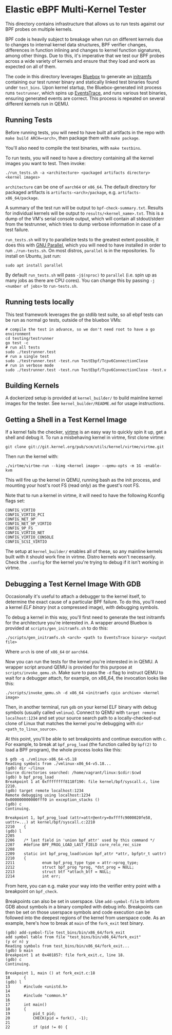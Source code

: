 # Elastic eBPF Multi-Kernel Tester

This directory contains infrastructure that allows us to run tests against our
BPF probes on multiple kernels.

BPF code is heavily subject to breakage when run on different kernels due to
changes to internal kernel data structures, BPF verifier changes, differences
in function inlining and changes to kernel function signatures, among other
things. Due to this, it's imperative that we test our BPF probes across a wide
variety of kernels and ensure that they load and work as expected on all of
them.

The code in this directory leverages
[Bluebox](https://github.com/florianl/bluebox) to generate an
[initramfs](https://www.kernel.org/doc/html/latest/filesystems/ramfs-rootfs-initramfs.html#what-is-initramfs)
containing our test runner binary and statically linked test binaries found
under `test_bins`. Upon kernel startup, the Bluebox-generated init process runs
`testrunner`, which spins up
[EventsTrace](https://github.com/elastic/ebpf/tree/main/non-GPL/EventsTrace),
and runs various test binaries, ensuring generated events are correct. This
process is repeated on several different kernels run in QEMU.

## Running Tests

Before running tests, you will need to have built all artifacts in the repo
with `make build ARCH=<arch>`, then package them with `make package`.

You'll also need to compile the test binaries, with `make testbins`.

To run tests, you will need to have a directory containing all the kernel
images you want to test. Then invoke:

```
./run_tests.sh -a <architecture> <packaged artifacts directory> <kernel images>
```

`architecture` can be one of `aarch64` or `x86_64`. The default directory for
packaged artifacts is `artifacts-<arch>/package`, e.g.
`artifacts-x86_64/package`.

A summary of the test run will be output to `bpf-check-summary.txt`. Results
for individual kernels will be output to `results/<kernel_name>.txt`. This is a
dump of the VM's serial console output, which will contain all stdout/stderr
from the testrunner, which tries to dump verbose information in case of a test
failure.

`run_tests.sh` will try to parallelize tests to the greatest extent possible,
it does this with [GNU Parallel](https://gnu.org/software/parallel/), which you
will need to have installed in order to run `./run-tests.sh`. On most distros,
`parallel` is in the repositories. To install on Ubuntu, just run:

```
sudo apt install parallel
```

By default `run_tests.sh` will pass `-j$(nproc)` to `parallel` (i.e. spin up as
many jobs as there are CPU cores). You can change this by passing
`-j <number of jobs>` to `run-tests.sh`.

## Running tests locally

This test framework leverages the go stdlib test suite, so all ebpf tests can
be run as normal go tests, outside of the bluebox VMs:

```
# compile the test in advance, so we don't need root to have a go environment
cd testing/testrunner
go test -c
# run all tests
sudo ./testrunner.test
# run a single test
sudo ./testrunner.test -test.run TestEbpf/Tcpv6ConnectionClose
# run in verbose mode 
sudo ./testrunner.test -test.run TestEbpf/Tcpv6ConnectionClose -test.v
```

## Building Kernels

A dockerized setup is provided at `kernel_builder/` to build mainline kernel
images for the tester. See `kernel_builder/README.md` for usage instructions.

## Getting a Shell in a Test Kernel Image

If a kernel fails the checker,
[virtme](https://git.kernel.org/pub/scm/utils/kernel/virtme/virtme.git) is an
easy way to quickly spin it up, get a shell and debug it. To run a misbehaving
kernel in virtme, first clone virtme:

```
git clone git://git.kernel.org/pub/scm/utils/kernel/virtme/virtme.git
```

Then run the kernel with:

```
./virtme/virtme-run --kimg <kernel image> --qemu-opts -m 1G -enable-kvm
```

This will fire up the kernel in QEMU, running bash as the init process, and
mounting your host's root FS (read only) as the guest's root FS.

Note that to run a kernel in virtme, it will need to have the following Kconfig
flags set:

```
CONFIG_VIRTIO
CONFIG_VIRTIO_PCI
CONFIG_NET_9P
CONFIG_NET_9P_VIRTIO
CONFIG_9P_FS
CONFIG_VIRTIO_NET
CONFIG_VIRTIO_CONSOLE
CONFIG_SCSI_VIRTIO
```

The setup at `kernel_builder/` enables all of these, so any mainline kernels
built with it should work fine in virtme. Distro kernels won't necessarily.
Check the `.config` for the kernel you're trying to debug if it isn't working
in virtme.

## Debugging a Test Kernel Image With GDB

Occasionally it's useful to attach a debugger to the kernel itself, to
determine the exact cause of a particular BPF failure. To do this, you'll need
a kernel _ELF binary_ (not a compressed image), _with_ debugging symbols.

To debug a kernel in this way, you'll first need to generate the test initramfs
for the architecture you're interested in. A wrapper around Bluebox is provided
at `scripts/gen_initramfs.sh` to do this:

```
./scripts/gen_initramfs.sh <arch> <path to EventsTrace binary> <output file>
```

Where `arch` is one of `x86_64` or `aarch64`.

Now you can run the tests for the kernel you're interested in in QEMU. A wrapper
script around QEMU is provided for this purpose at `scripts/invoke_qemu.sh`. Make
sure to pass the `-d` flag to instruct QEMU to wait for a debugger attach, for example,
on x86_64, the invocation looks like this:

```
./scripts/invoke_qemu.sh -d x86_64 <initramfs cpio archive> <kernel image>
```

Then, in another terminal, run `gdb` on your kernel ELF binary with debug
symbols (usually called `vmlinux`). Connect to QEMU with `target remote
localhost:1234` and  set your source search path to a locally-checked-out clone
of Linux that matches the kernel you're debugging with `dir
<path_to_linux_source>`.

At this point, you'll be able to set breakpoints and continue execution with
`c`. For example, to break at `bpf_prog_load` (the function called by `bpf(2)`
to load a BPF program), the whole process looks like this:

```
$ gdb -q ./vmlinux-x86_64-v5.18
Reading symbols from ./vmlinux-x86_64-v5.18...
(gdb) dir ~/linux
Source directories searched: /home/vagrant/linux:$cdir:$cwd
(gdb) b bpf_prog_load
Breakpoint 1 at 0xffffffff8118f190: file kernel/bpf/syscall.c, line 2210.
(gdb) target remote localhost:1234
Remote debugging using localhost:1234
0x000000000000fff0 in exception_stacks ()
(gdb) c
Continuing.

Breakpoint 1, bpf_prog_load (attr=attr@entry=0xffffc9000020fe58, uattr=...) at kernel/bpf/syscall.c:2210
2210    {
(gdb) l
2205
2206    /* last field in 'union bpf_attr' used by this command */
2207    #define BPF_PROG_LOAD_LAST_FIELD core_relo_rec_size
2208
2209    static int bpf_prog_load(union bpf_attr *attr, bpfptr_t uattr)
2210    {
2211            enum bpf_prog_type type = attr->prog_type;
2212            struct bpf_prog *prog, *dst_prog = NULL;
2213            struct btf *attach_btf = NULL;
2214            int err;
```

From here, you can e.g. make your way into the verifier entry point with a
breakpoint on `bpf_check`.

Breakpoints can also be set in userspace. Use `add-symbol-file` to inform GDB
about symbols in a binary compiled with debug info. Breakpoints can then be set
on those userspace symbols and code execution can be followed into the deepest
regions of the kernel from userspace code. As an example, here's how to break
at `main` of the `fork_exit` test binary.

```
(gdb) add-symbol-file test_bins/bin/x86_64/fork_exit
add symbol table from file "test_bins/bin/x86_64/fork_exit"
(y or n) y
Reading symbols from test_bins/bin/x86_64/fork_exit...
(gdb) b main
Breakpoint 1 at 0x401857: file fork_exit.c, line 18.
(gdb) c
Continuing.

Breakpoint 1, main () at fork_exit.c:18
18      {
(gdb) l
13      #include <unistd.h>
14
15      #include "common.h"
16
17      int main()
18      {
19          pid_t pid;
20          CHECK(pid = fork(), -1);
21
22          if (pid != 0) {
```
